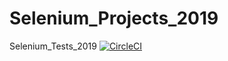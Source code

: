 # Selenium_Projects_2019
Selenium_Tests_2019
[![CircleCI](https://circleci.com/gh/abhiam1/Selenium_Projects_2019.svg?style=svg)](https://circleci.com/gh/abhiam1/Selenium_Projects_2019)
